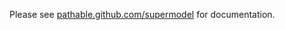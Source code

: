 Please see [pathable.github.com/supermodel][supermodel] for documentation.

[supermodel]: http://pathable.github.com/supermodel
